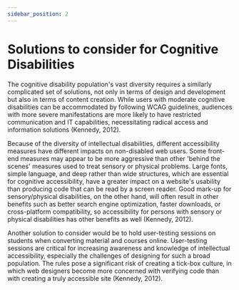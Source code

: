 ```yaml
---
sidebar_position: 2
---
```


# Solutions to consider for Cognitive Disabilities

The cognitive disability population's vast diversity requires a similarly complicated set of solutions, not only in terms of design and development but also in terms of content creation. While users with moderate cognitive disabilities can be accommodated by following WCAG guidelines, audiences with more severe manifestations are more likely to have restricted communication and IT capabilities, necessitating radical access and information solutions (Kennedy, 2012).

Because of the diversity of intellectual disabilities, different accessibility measures have different impacts on non-disabled web users. Some front-end measures may appear to be more aggressive than other 'behind the scenes' measures used to treat sensory or physical problems. Large fonts, simple language, and deep rather than wide structures, which are essential for cognitive accessibility, have a greater impact on a website's usability than producing code that can be read by a screen reader. Good mark-up for sensory/physical disabilities, on the other hand, will often result in other benefits such as better search engine optimization, faster downloads, or cross-platform compatibility, so accessibility for persons with sensory or physical disabilities has other benefits as well (Kennedy, 2012).

Another solution to consider would be to hold user-testing sessions on students when converting material and courses online. User-testing sessions are critical for increasing awareness and knowledge of intellectual accessibility, especially the challenges of designing for such a broad population. The rules pose a significant risk of creating a tick-box culture, in which web designers become more concerned with verifying code than with creating a truly accessible site (Kennedy, 2012).